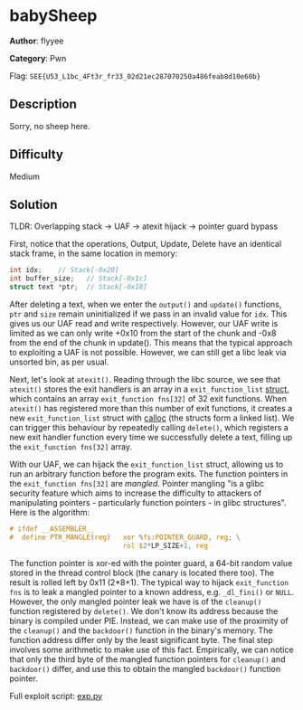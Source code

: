 # babySheep

**Author**: flyyee

**Category**: Pwn

Flag: `SEE{U53_L1bc_4Ft3r_fr33_02d21ec287070250a486feab8d10e60b}`

## Description

Sorry, no sheep here.

## Difficulty

Medium

## Solution

TLDR: Overlapping stack -> UAF -> atexit hijack -> pointer guard bypass

First, notice that the operations, Output, Update, Delete have an identical stack frame, in the same location in memory:
```c
int idx;    // Stack[-0x20]
int buffer_size;   // Stack[-0x1c]
struct text *ptr;  // Stack[-0x18]
```
After deleting a text, when we enter the `output()` and `update()` functions, `ptr` and `size` remain uninitialized if we pass in an invalid value for `idx`. This gives us our UAF read and write respectively. However, our UAF write is limited as we can only write +0x10 from the start of the chunk and -0x8 from the end of the chunk in update(). This means that the typical approach to exploiting a UAF is not possible. However, we can still get a libc leak via unsorted bin, as per usual.

Next, let's look at `atexit()`. Reading through the libc source, we see that `atexit()` stores the exit handlers is an array in a `exit_function_list` [struct](https://elixir.bootlin.com/glibc/glibc-2.35/source/stdlib/exit.h#L55), which contains an array `exit_function fns[32]` of 32 exit functions. When `atexit()` has registered more than this number of exit functions, it creates a new `exit_function_list` struct with [calloc](https://elixir.bootlin.com/glibc/glibc-2.35/source/stdlib/cxa_atexit.c#L106) (the structs form a linked list). We can trigger this behaviour by repeatedly calling `delete()`, which registers a new exit handler function every time we successfully delete a text, filling up the `exit_function fns[32]` array.

With our UAF, we can hijack the `exit_function_list` struct, allowing us to run an arbitrary function before the program exits. The function pointers in the `exit_function fns[32]` are _mangled_. Pointer mangling "is a glibc security feature which aims to increase the difficulty to attackers of manipulating pointers - particularly function pointers - in glibc structures". Here is the algorithm:
```c
# ifdef __ASSEMBLER__
#  define PTR_MANGLE(reg)	xor %fs:POINTER_GUARD, reg;	\
                            rol $2*LP_SIZE+1, reg
```
The function pointer is xor-ed with the pointer guard, a 64-bit random value stored in the thread control block (the canary is located there too). The result is rolled left by 0x11 (2\*8+1). The typical way to hijack `exit_function fns` is to leak a mangled pointer to a known address, e.g. `_dl_fini()` or `NULL`. However, the only mangled pointer leak we have is of the `cleanup()` function registered by `delete()`. We don't know its address because the binary is compiled under PIE. Instead, we can make use of the proximity of the `cleanup()` and the `backdoor()` function in the binary's memory. The function address differ only by the least significant byte. The final step involves some arithmetic to make use of this fact. Empirically, we can notice that only the third byte of the mangled function pointers for `cleanup()` and `backdoor()` differ, and use this to obtain the mangled `backdoor()` function pointer.

Full exploit script: [exp.py](solve/exp.py)
